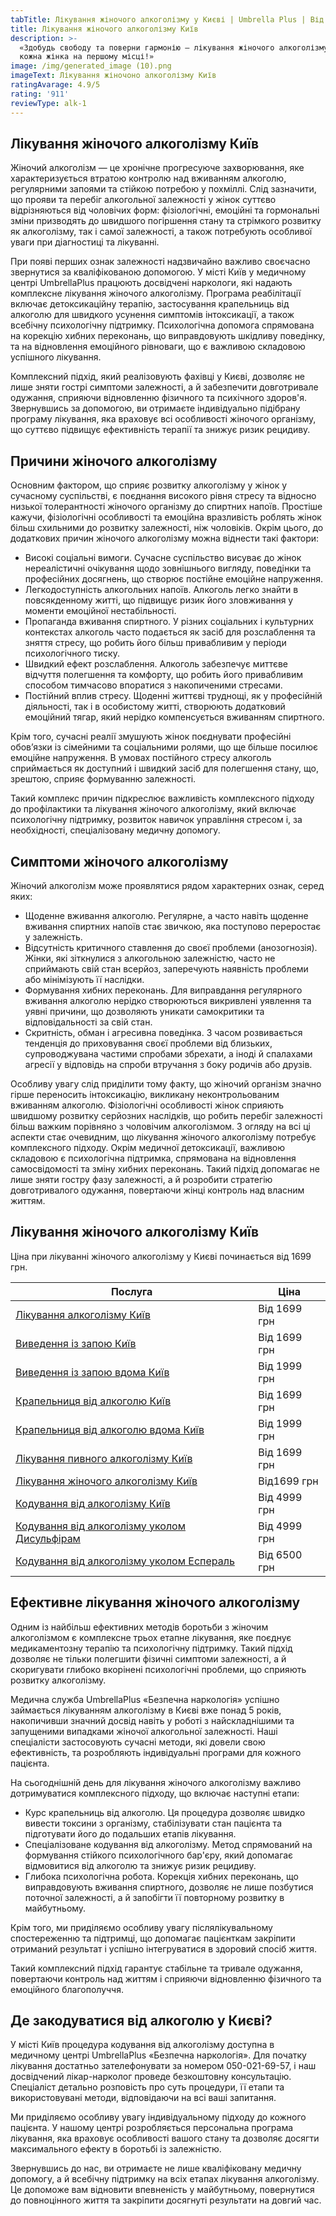 ```yaml
---
tabTitle: Лікування жіночого алкоголізму у Києві | Umbrella Plus | Від 1699 грн
title: Лікування жіночого алкоголізму Київ
description: >-
  «Здобудь свободу та поверни гармонію – лікування жіночого алкоголізму, де
  кожна жінка на першому місці!»
image: /img/generated_image (10).png
imageText: Лікування жіночоно алкоголізму Київ
ratingAvarage: 4.9/5
rating: '911'
reviewType: alk-1
---
```


## Лікування жіночого алкоголізму Київ

Жіночий алкоголізм — це хронічне прогресуюче захворювання, яке характеризується втратою контролю над вживанням алкоголю, регулярними запоями та стійкою потребою у похміллі. Слід зазначити, що прояви та перебіг алкогольної залежності у жінок суттєво відрізняються від чоловічих форм: фізіологічні, емоційні та гормональні зміни призводять до швидшого погіршення стану та стрімкого розвитку як алкоголізму, так і самої залежності, а також потребують особливої уваги при діагностиці та лікуванні.

При появі перших ознак залежності надзвичайно важливо своєчасно звернутися за кваліфікованою допомогою. У місті Київ у медичному центрі UmbrellaPlus працюють досвідчені наркологи, які надають комплексне лікування жіночого алкоголізму. Програма реабілітації включає детоксикаційну терапію, застосування крапельниць від алкоголю для швидкого усунення симптомів інтоксикації, а також всебічну психологічну підтримку. Психологічна допомога спрямована на корекцію хибних переконань, що виправдовують шкідливу поведінку, та на відновлення емоційного рівноваги, що є важливою складовою успішного лікування.

Комплексний підхід, який реалізовують фахівці у Києві, дозволяє не лише зняти гострі симптоми залежності, а й забезпечити довготривале одужання, сприяючи відновленню фізичного та психічного здоров'я. Звернувшись за допомогою, ви отримаєте індивідуально підібрану програму лікування, яка враховує всі особливості жіночого організму, що суттєво підвищує ефективність терапії та знижує ризик рецидиву.

## Причини жіночого алкоголізму

Основним фактором, що сприяє розвитку алкоголізму у жінок у сучасному суспільстві, є поєднання високого рівня стресу та відносно низької толерантності жіночого організму до спиртних напоїв. Простіше кажучи, фізіологічні особливості та емоційна вразливість роблять жінок більш схильними до розвитку залежності, ніж чоловіків. Окрім цього, до додаткових причин жіночого алкоголізму можна віднести такі фактори:

* Високі соціальні вимоги. Сучасне суспільство висуває до жінок нереалістичні очікування щодо зовнішнього вигляду, поведінки та професійних досягнень, що створює постійне емоційне напруження.
* Легкодоступність алкогольних напоїв. Алкоголь легко знайти в повсякденному житті, що підвищує ризик його зловживання у моменти емоційної нестабільності.
* Пропаганда вживання спиртного. У різних соціальних і культурних контекстах алкоголь часто подається як засіб для розслаблення та зняття стресу, що робить його більш привабливим у періоди психологічного тиску.
* Швидкий ефект розслаблення. Алкоголь забезпечує миттєве відчуття полегшення та комфорту, що робить його привабливим способом тимчасово впоратися з накопиченими стресами.
* Постійний вплив стресу. Щоденні життєві труднощі, як у професійній діяльності, так і в особистому житті, створюють додатковий емоційний тягар, який нерідко компенсується вживанням спиртного.

Крім того, сучасні реалії змушують жінок поєднувати професійні обов’язки із сімейними та соціальними ролями, що ще більше посилює емоційне напруження. В умовах постійного стресу алкоголь сприймається як доступний і швидкий засіб для полегшення стану, що, зрештою, сприяє формуванню залежності.

Такий комплекс причин підкреслює важливість комплексного підходу до профілактики та лікування жіночого алкоголізму, який включає психологічну підтримку, розвиток навичок управління стресом і, за необхідності, спеціалізовану медичну допомогу.

## Симптоми жіночого алкоголізму

Жіночий алкоголізм може проявлятися рядом характерних ознак, серед яких:

* Щоденне вживання алкоголю. Регулярне, а часто навіть щоденне вживання спиртних напоїв стає звичкою, яка поступово переростає у залежність.
* Відсутність критичного ставлення до своєї проблеми (анозогнозія). Жінки, які зіткнулися з алкогольною залежністю, часто не сприймають свій стан всерйоз, заперечують наявність проблеми або мінімізують її наслідки.
* Формування хибних переконань. Для виправдання регулярного вживання алкоголю нерідко створюються викривлені уявлення та уявні причини, що дозволяють уникати самокритики та відповідальності за свій стан.
* Скритність, обман і агресивна поведінка. З часом розвивається тенденція до приховування своєї проблеми від близьких, супроводжувана частими спробами збрехати, а іноді й спалахами агресії у відповідь на спроби втручання з боку родичів або друзів.

Особливу увагу слід приділити тому факту, що жіночий організм значно гірше переносить інтоксикацію, викликану неконтрольованим вживанням алкоголю. Фізіологічні особливості жінок сприяють швидшому розвитку серйозних наслідків, що робить перебіг залежності більш важким порівняно з чоловічим алкоголізмом. З огляду на всі ці аспекти стає очевидним, що лікування жіночого алкоголізму потребує комплексного підходу. Окрім медичної детоксикації, важливою складовою є психологічна підтримка, спрямована на відновлення самосвідомості та зміну хибних переконань. Такий підхід допомагає не лише зняти гостру фазу залежності, а й розробити стратегію довготривалого одужання, повертаючи жінці контроль над власним життям.

## Лікування жіночого алкоголізму Київ

Ціна при лікуванні жіночого алкоголізму у Києві починається від 1699 грн.

| Послуга                                                                                                                         | Ціна         |
| ------------------------------------------------------------------------------------------------------------------------------- | ------------ |
| [Лікування алкоголізму Київ](https://umbrella-plus.com.ua/uk/kiev/likyvania-alkogolizmy-kiev/)                                  | Від 1699 грн |
| [Виведення із запою Київ](https://umbrella-plus.com.ua/uk/kiev/vivod-iz-zapoia-kiev-ua/)                                        | Від 1699 грн |
| [Виведення із запою вдома Київ](https://umbrella-plus.com.ua/uk/kiev/vivod-iz-zapoia-na-domy-kiev-ua/)                          | Від 1999 грн |
| [Крапельниця від алкоголю Київ](https://umbrella-plus.com.ua/uk/kiev/kapelnica_ot_alkogola_kiev/)                               | Від 1699 грн |
| [Крапельниця від алкоголю вдома Київ](https://umbrella-plus.com.ua/uk/kiev/kapelnica_ot_alkogola_na_dom_kiev/)                  | Від 1999 грн |
| [Лікування пивного алкоголізму Київ](https://umbrella-plus.com.ua/uk/kiev/likyvania-pivnogo-alkogolizma-kyiv/)                  | Від 1699 грн |
| [Лікування жіночого алкоголізму Київ](https://umbrella-plus.com.ua/uk/kiev/likyvania-jenskogo-alkogolizma-kiev/)                | Від1699 грн  |
| [Кодування від алкоголізму Київ](https://umbrella-plus.com.ua/uk/kiev/kodirovka-ot-alkogolia-kiev-ua/)                          | Від 4999 грн |
| [Кодування від алкоголізму уколом Дисульфірам](https://umbrella-plus.com.ua/uk/kiev/kodirovka-ot-alkogolia-disulfiram-kiev-ua/) | Від 4999 грн |
| [Кодування від алкоголізму уколом Еспераль](https://umbrella-plus.com.ua/uk/kiev/kodirovka-ot-alkogolizma-espiarl-kiev-ua/)     | Від 6500 грн |

## Ефективне лікування жіночого алкоголізму

Одним із найбільш ефективних методів боротьби з жіночим алкоголізмом є комплексне трьох етапне лікування, яке поєднує медикаментозну терапію та психологічну підтримку. Такий підхід дозволяє не тільки полегшити фізичні симптоми залежності, а й скоригувати глибоко вкорінені психологічні проблеми, що сприяють розвитку алкоголізму.

Медична служба UmbrellaPlus «Безпечна наркологія» успішно займається лікуванням алкоголізму в Києві вже понад 5 років, накопичивши значний досвід навіть у роботі з найскладнішими та запущеними випадками жіночої алкогольної залежності. Наші спеціалісти застосовують сучасні методи, які довели свою ефективність, та розробляють індивідуальні програми для кожного пацієнта.

На сьогоднішній день для лікування жіночого алкоголізму важливо дотримуватися комплексного підходу, що включає наступні етапи:

* Курс крапельниць від алкоголю. Ця процедура дозволяє швидко вивести токсини з організму, стабілізувати стан пацієнта та підготувати його до подальших етапів лікування.
* Спеціалізоване кодування від алкоголізму. Метод спрямований на формування стійкого психологічного бар'єру, який допомагає відмовитися від алкоголю та знижує ризик рецидиву.
* Глибока психологічна робота. Корекція хибних переконань, що виправдовують вживання спиртного, дозволяє не лише позбутися поточної залежності, а й запобігти її повторному розвитку в майбутньому.

Крім того, ми приділяємо особливу увагу післялікувальному спостереженню та підтримці, що допомагає пацієнткам закріпити отриманий результат і успішно інтегруватися в здоровий спосіб життя.

Такий комплексний підхід гарантує стабільне та тривале одужання, повертаючи контроль над життям і сприяючи відновленню фізичного та емоційного благополуччя.

## Де закодуватися від алкоголю у Києві?

У місті Київ процедура кодування від алкоголізму доступна в медичному центрі UmbrellaPlus «Безпечна наркологія». Для початку лікування достатньо зателефонувати за номером 050-021-69-57, і наш досвідчений лікар-нарколог проведе безкоштовну консультацію. Спеціаліст детально розповість про суть процедури, її етапи та використовувані методи, відповідаючи на всі ваші запитання.

Ми приділяємо особливу увагу індивідуальному підходу до кожного пацієнта. У нашому центрі розробляється персональна програма лікування, яка враховує особливості вашого стану та дозволяє досягти максимального ефекту в боротьбі із залежністю.

Звернувшись до нас, ви отримаєте не лише кваліфіковану медичну допомогу, а й всебічну підтримку на всіх етапах лікування алкоголізму. Це допоможе вам відновити впевненість у майбутньому, повернутися до повноцінного життя та закріпити досягнуті результати на довгий час.
